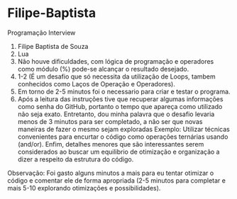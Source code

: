 # Filipe-Baptista
Programação Interview

1. Filipe Baptista de Souza
2. Lua
3. Não houve dificuldades, com lógica de programação e operadores como módulo (%) pode-se alcançar o resultado desejado.
4. 1-2 (É um desafio que só necessita da utilização de Loops, tambem conhecidos como Laços de Operação e Operadores).
5. Em torno de 2-5 minutos foi o necessario para criar e testar o programa.
6. Após a leitura das instruções tive que recuperar algumas informações como senha do GitHub, portanto o tempo que apareça como utilizado não seja exato.
Entretanto, dou minha palavra que o desafio levaria menos de 3 minutos para ser completado, a não ser que novas maneiras de fazer o mesmo sejam exploradas
Exemplo: Utilizar técnicas convenientes para encurtar o código como operações ternárias usando (and/or). Enfim, detalhes menores que são interessantes serem considerados ao buscar um equilibrio de otimização e organização a dizer a respeito da estrutura do código.

Observação: Foi gasto alguns minutos a mais para eu tentar otimizar o código e comentar ele de forma apropriada (2-5 minutos para completar e mais 5-10 explorando otimizações e possibilidades).
